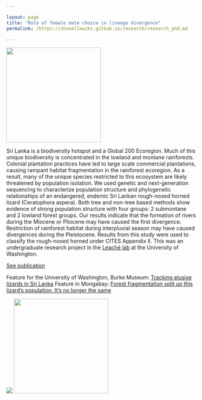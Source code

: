 ```yaml
---

layout: page
title: "Role of female mate choice in lineage divergence"
permalink: /https://shanellewiks.github.io/research/research_phd.md

---
```

<img src="/assets/Casp"  width="250" height="250">

Sri Lanka is a biodiversity hotspot and a Global 200 Ecoregion. 
Much of this unique biodiversity is concentrated in the lowland and montane rainforests. 
Colonial plantation practices have led to large scale commercial plantations, causing rampant habitat fragmentation in the rainforest ecoregion. As a result, many of the unique species restricted to this ecosystem are likely threatened by population isolation. 
We used genetic and next-generation sequencing to characterize population structure and phylogenetic relationships of an endangered, endemic Sri Lankan rough-nosed horned lizard (Ceratophora aspera). Both tree and non-tree based methods show evidence of strong population structure with four groups: 2 submontane and 2 lowland forest groups. 
Our results indicate that the formation of rivers during the Miocene or Pliocene may have caused the first divergence. Restriction of rainforest habitat during interpluvial season may have caused divergences during the Pleistocene. Results from this study were used to classify the rough-nosed horned under CITES Appendix II. 
This was an undergraduate research project in the [Leaché lab](https://faculty.washington.edu/leache/wordpress/) at the University of Washington.

[See publication](https://doi.org/10.1111/btp.12970) 

Feature for the University of Washington, Burke Museum: [Tracking elusive lizards in Sri Lanka](https://www.burkemuseum.org/news/tracking-elusive-lizards-sri-lanka)
Feature in Mongabay: [Forest fragmentation split up this lizard’s population. It’s no longer the same](https://news.mongabay.com/2021/09/forest-fragmentation-split-up-this-lizards-population-its-no-longer-the-same/)

<img src="/assets/Wik21_map_trees.png">
<img src="/assets/Aspera_fieldpic.png"  width="250" height="250"> 
